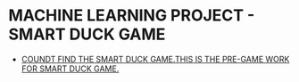 # MACHINE LEARNING PROJECT - SMART DUCK GAME 
* [COUNDT FIND THE SMART DUCK GAME.THIS IS THE PRE-GAME WORK FOR SMART DUCK GAME.]()
